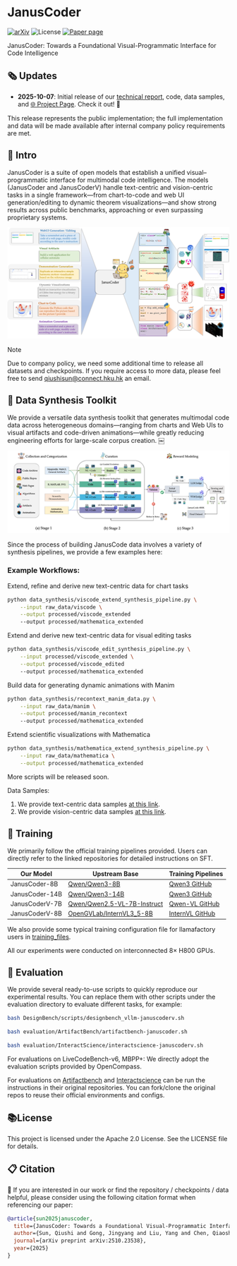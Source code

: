 # JanusCoder
[![arXiv](https://img.shields.io/badge/arXiv-2510.23538-b31b1b.svg)](http://arxiv.org/abs/2510.23538) 
![License](https://img.shields.io/badge/License-MIT-blue)
[![Paper page](https://huggingface.co/datasets/huggingface/badges/resolve/main/paper-page-sm.svg)](./JanusCoder_technical_report.pdf)
<!-- [![Discord](https://img.shields.io/discord/1222168244673314847?logo=discord&style=flat)](https://discord.com/invite/rXS2XbgfaD) -->
<!-- [![Generic badge](https://img.shields.io/badge/WeChat-机器之心-green.svg?logo=wechat)](https://mp.weixin.qq.com/s/naVskQ9btJFkoUyyQVr7zA) -->
<!-- [![🌐 Website](https://img.shields.io/badge/Website-🌐-informational)](https://qiushisun.github.io/ScienceBoard-Home/) -->
<!-- <a href = "https://zhuanlan.zhihu.com/p/1914038712540574158"><img src="https://img.shields.io/badge/-%E7%9F%A5%E4%B9%8E-%232f6be0" target="_blank"></a> -->

JanusCoder: Towards a Foundational Visual-Programmatic Interface for Code Intelligence

## 🗞️ Updates

- **2025-10-07**: Initial release of our [technical report](./JanusCoder_technical_report.pdf), code, data samples, and [🌐 Project Page](https://qiushisun.github.io/ScienceBoard-Home/). Check it out! 🚀


This release represents the public implementation; the full implementation and data will be made available after internal company policy requirements are met.

## 📑 Intro

JanusCoder is a suite of open models that establish a unified visual–programmatic interface for multimodal code intelligence. The models (JanusCoder and JanusCoderV) handle text-centric and vision-centric tasks in a single framework—from chart-to-code and web UI generation/editing to dynamic theorem visualizations—and show strong results across public benchmarks, approaching or even surpassing proprietary systems.

<img src="./assets/januscoder_overview.png" alt="overview" style="zoom:80%;" />



> [!NOTE]  
> Due to company policy, we need some additional time to release all datasets and checkpoints. If you require access to more data, please feel free to send qiushisun@connect.hku.hk an email.

## 📑 Data Synthesis Toolkit

We provide a versatile data synthesis toolkit that generates multimodal code data across heterogeneous domains—ranging from charts and Web UIs to visual artifacts and code-driven animations—while greatly reducing engineering efforts for large-scale corpus creation. ￼


<img src="./assets/januscoder_data_toolkit.png" alt="overview" style="zoom:80%;" />


Since the process of building JanusCode data involves a variety of synthesis pipelines, we provide a few examples here:

### Example Workflows:

Extend, refine and derive new text-centric data for chart tasks
   
```bash
python data_synthesis/viscode_extend_synthesis_pipeline.py \
    --input raw_data/viscode \
    --output processed/viscode_extended
    --output processed/mathematica_extended
```

Extend and derive new text-centric data for visual editing tasks

```bash
python data_synthesis/viscode_edit_synthesis_pipeline.py \
    --input processed/viscode_extended \
    --output processed/viscode_edited
    --output processed/mathematica_extended
```

Build data for generating dynamic animations with Manim


```bash
python data_synthesis/recontext_manim_data.py \
    --input raw_data/manim \
    --output processed/manim_recontext
    --output processed/mathematica_extended
```

Extend scientific visualizations with Mathematica

```bash
python data_synthesis/mathematica_extend_synthesis_pipeline.py \
    --input raw_data/mathematica \
    --output processed/mathematica_extended
```

More scripts will be released soon.

Data Samples:
1. We provide text-centric data samples [at this link](https://drive.google.com/file/d/1dSxNf-co4LGh93NoiUgWKdbcf8Mo_VWG/view?usp=sharing).
2. We provide vision-centric data samples [at this link](https://drive.google.com/file/d/1dSxNf-co4LGh93NoiUgWKdbcf8Mo_VWG/view?usp=sharing).


## 🧪 Training
We primarily follow the official training pipelines provided. Users can directly refer to the linked repositories for detailed instructions on SFT.

| Our Model        | Upstream Base | Training Pipelines |
|-------------------|---------------|----------------------------------|
| JanusCoder-8B     | [Qwen/Qwen3-8B](https://huggingface.co/Qwen/Qwen3-8B) | [Qwen3 GitHub](https://github.com/QwenLM/Qwen) |
| JanusCoder-14B    | [Qwen/Qwen3-14B](https://huggingface.co/Qwen/Qwen3-14B) | [Qwen3 GitHub](https://github.com/QwenLM/Qwen) |
| JanusCoderV-7B    | [Qwen/Qwen2.5-VL-7B-Instruct](https://huggingface.co/Qwen/Qwen2.5-VL-7B-Instruct) | [Qwen-VL GitHub](https://github.com/QwenLM/Qwen-VL) |
| JanusCoderV-8B    | [OpenGVLab/InternVL3_5-8B](https://huggingface.co/OpenGVLab/InternVL3_5-8B) | [InternVL GitHub](https://github.com/OpenGVLab/InternVL) |

We also provide some typical training configuration file for llamafactory users in [training_files](./training_files/).

All our experiments were conducted on interconnected 8× H800 GPUs.

## 📏 Evaluation


We provide several ready-to-use scripts to quickly reproduce our experimental results. You can replace them with other scripts under the evaluation directory to evaluate different tasks, for example:

```bash
bash DesignBench/scripts/designbench_vllm-januscoderv.sh
```

```bash
bash evaluation/ArtifactBench/artifactbench-januscoder.sh
```

```bash
bash evaluation/InteractScience/interactscience-januscoderv.sh
```

For evaluations on LiveCodeBench-v6, MBPP+: We directly adopt the evaluation scripts provided by OpenCompass.

For evaluations on [Artifactbench](https://github.com/Tencent-Hunyuan/ArtifactsBenchmark) and [Interactscience](https://github.com/open-compass/InteractScience) can be run the instructions in their original repositories. You can fork/clone the original repos to reuse their official environments and configs.


## 📚License
This project is licensed under the Apache 2.0 License. See the LICENSE file for details.

## 📋 Citation
🫶  If you are interested in our work or find the repository / checkpoints / data helpful, please consider using the following citation format when referencing our paper:

```bibtex
@article{sun2025januscoder,
  title={JanusCoder: Towards a Foundational Visual-Programmatic Interface for Code Intelligence},
  author={Sun, Qiushi and Gong, Jingyang and Liu, Yang and Chen, Qiaosheng and Li, Lei and Chen, Kai and Guo, Qipeng and Kao, Ben and Yuan, Fei},
  journal={arXiv preprint arXiv:2510.23538},
  year={2025}
}
```